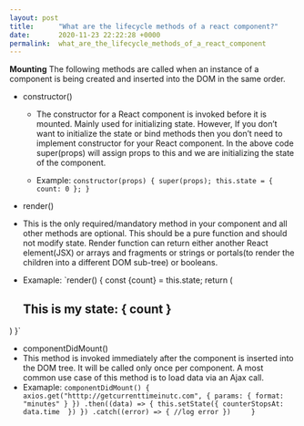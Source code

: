 ```yaml
---
layout: post
title:      "What are the lifecycle methods of a react component?"
date:       2020-11-23 22:22:28 +0000
permalink:  what_are_the_lifecycle_methods_of_a_react_component
---
```



**Mounting**
The following methods are called when an instance of a component is being created and inserted into the DOM in the same order.

* constructor()
 
  * The constructor for a React component is invoked before it is mounted. Mainly used for initializing state. However, If you don’t want to initialize the state or bind methods then you don’t need to implement constructor for your React component. In the above code super(props) will assign props to this and we are initializing the state of the component.

   * Example:
   `constructor(props) {
    super(props);
    this.state = {
        count: 0
    };
}`

*   render()
  * This is the only required/mandatory method in your component and all other methods are optional. This should be a pure function and should not modify state. Render function can return either another React element(JSX) or arrays and fragments or strings or portals(to render the children into a different DOM sub-tree) or booleans.
  * Examaple:
    `render() {
  const {count} = this.state;
  return (
      <div>
          <h2>This is my state: { count }</h2>
          <ChildCompoenent count={count} />
      </div>
  )
}`

*   componentDidMount()
  * This method is invoked immediately after the component is inserted into the DOM tree. It will be called only once per component. A most common use case of this method is to load data via an Ajax call.
  * Examaple:
    `componentDidMount() {
    axios.get("htttp://getcurrenttimeinutc.com", {
        params: {
            format: "minutes"
        }
    })
    .then((data) => {
        this.setState({
            counterStopsAt: data.time 
        })
    })
    .catch((error) => {
        //log error
    })    
}`
